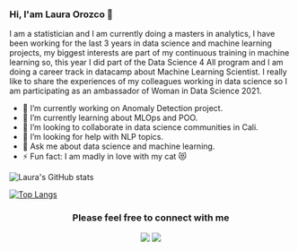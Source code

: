 ### Hi, I'am Laura Orozco 👋

I am a statistician and I am currently doing a masters in analytics, I have been working for the last 3 years in data science and machine learning projects, my biggest interests are part of my continuous training in machine learning so, this year I did part of the Data Science 4 All program and I am doing a career track in datacamp about Machine Learning Scientist. I really like to share the experiences of my colleagues working in data science so I am participating as an ambassador of Woman in Data Science 2021. 

- 🔭 I’m currently working on Anomaly Detection project.
- 🌱 I’m currently learning about MLOps and POO.
- 👯 I’m looking to collaborate in data science communities in Cali.
- 🤔 I’m looking for help with NLP topics.
- 💬 Ask me about data science and machine learning.
- ⚡ Fun fact: I am madly in love with my cat 😻

<!--[![Twitter Badge](https://img.shields.io/badge/Twitter-Profile-informational?style=flat&logo=twitter&logoColor=white&color=1CA2F1)](https://twitter.com/LauraOrozcoC)
[![LinkedIn Badge](https://img.shields.io/badge/LinkedIn-Profile-informational?style=flat&logo=linkedin&logoColor=white&color=0D76A8)](https://www.linkedin.com/in/laura-orozco-32304bbb/)-->

<!--[![Laura's GitHub stats](https://github-readme-stats.vercel.app/api?username=LauraOrozco)](https://github.com/LauraOrozco/github-readme-stats)-->
![Laura's GitHub stats](https://github-readme-stats.vercel.app/api?username=LauraOrozco&show_icons=true&theme=radical)


[![Top Langs](https://github-readme-stats.vercel.app/api/top-langs/?username=LauraOrozco&langs_count=8&theme=radical)](https://github.com/LauraOrozco/github-readme-stats)


<h3 align="center">Please feel free to connect with me</h3>
<p align="center">
  <a href= "https://www.linkedin.com/in/laura-orozco-32304bbb/"><img src="https://img.icons8.com/dusk/48/000000/linkedin.png"/></a>
  <a href= "https://twitter.com/LauraOrozcoC"><img src="https://img.icons8.com/dusk/48/000000/twitter.png"/></a>
</p>

<!--
**LauraOrozco/LauraOrozco** is a ✨ _special_ ✨ repository because its `README.md` (this file) appears on your GitHub profile.

Here are some ideas to get you started:

- 🔭 I’m currently working on ...
- 🌱 I’m currently learning ...
- 👯 I’m looking to collaborate on ...
- 🤔 I’m looking for help with ...
- 💬 Ask me about ...
- 📫 How to reach me: ...
- 😄 Pronouns: ...
- ⚡ Fun fact: ...
-->
